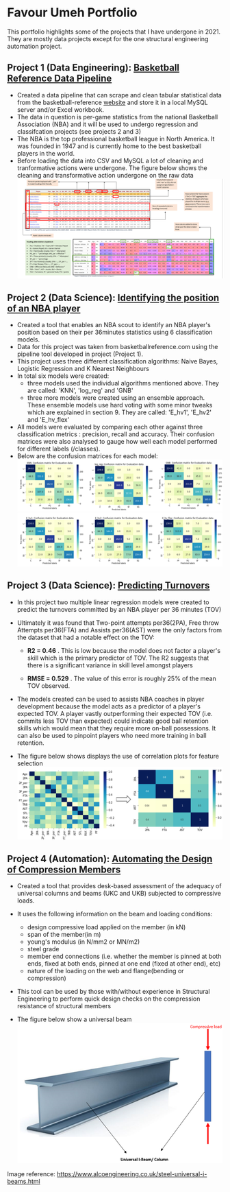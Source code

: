 # Favour Umeh Portfolio
This portfolio highlights some of the projects that I have undergone in 2021. They are mostly data projects except for the one structural engineering automation project. 

## Project 1 (Data Engineering): [Basketball Reference Data Pipeline](https://github.com/favourumeh/DATA-PIPELINE)
- Created a data pipeline that can scrape and clean tabular statistical data from the basketball-reference [website](https://www.basketball-reference.com) and store it in a local MySQL server and/or Excel workbook. 
- The data in question is per-game statistics from the national Basketball Association (NBA) and it will be used to undergo regression and classifcation projects (see projects 2 and 3)
- The NBA is the top professional basketball league in North America. It was founded in 1947 and is currently home to the best basketball players in the world. 
- Before loading the data into CSV and MySQL a lot of cleaning and tranformative actions were undergone. The figure below shows the cleaning and transformative action undergone on the raw data
![](/Images/Cleaning_Actions.png)

## Project 2 (Data Science): [Identifying the position of an NBA player](https://github.com/favourumeh/Identifying-Player-Position)
 - Created a tool that enables an NBA scout to identify an NBA player's position based on their per 36minutes statistics using 6 classification models. 
 - Data for this project was taken from basketballreference.com using the pipeline tool developed in project (Project 1). 
 - This project uses three different classification algorithms: Naive Bayes, Logistic Regression and K Nearest Neighbours
 - In total six models were created:
    - three models used the individual algorithms mentioned above. They are called: 'KNN', 'log_reg' and 'GNB'
    - three more models were created using an ensemble approach. These ensemble models use hard voting with some minor tweaks which are explained in section 9. They are called: 'E_hv1', 'E_hv2' and 'E_hv_flex' 
 -  All models were evaluated by comparing each other against three classification metrics : precision, recall and accuracy. Their confusion matrices were also analysed to gauge how well each model performed for different labels (/classes). 
 -  Below are the confusion matrices for each model: 
![](/Images/Confusion_matrices_for_all_non-ensemble_models_for_evaluation_data.png)
![](/Images/Confusion_matrices_for_all_ensemble_models_for_evaluation_data.png)

## Project 3 (Data Science): [Predicting Turnovers](https://github.com/favourumeh/Multiple_Linear_Regression---Predicting-Turnovers-)
 - In this project two multiple linear regression models were created to predict the turnovers committed by an NBA player per 36 minutes (TOV)           
 - Ultimately it was found that Two-point attempts per36(2PA), Free throw Attempts per36(FTA) and Assists per36(AST) were the only factors from the dataset that had a notable effect on the TOV:
 
      - **R2 = 0.46** . This is low because the model does not factor a player's skill which is the primary predictor of TOV. The R2 suggests that there is a significant variance in skill level amongst players  
        
      - **RMSE = 0.529** . The value of this error is roughly 25% of the mean TOV observed. 

- The models created can be used to assists NBA coaches in player development because the model acts as a predictor of a player's expected TOV. A player vastly outperforming their expected TOV (i.e. commits less TOV than expected) could indicate good ball retention skills which would mean that they require more on-ball possessions. It can also be used to pinpoint players who need more training in ball retention. 
- The figure below shows displays the use of correlation plots for feature selection
![](/Images/Correlation_plot.png)


## Project 4 (Automation): [Automating the Design of Compression Members](https://github.com/favourumeh/compression_resistance)
- Created a tool that provides desk-based assessment of the adequacy of universal columns and beams (UKC and UKB) subjected to compressive loads. 
- It uses the following information on the beam and loading conditions:  
   - design compressive load applied on the member (in kN)
   - span of the member(in m)
   - young's modulus (in N/mm2 or MN/m2)
   - steel grade
   - member end connections (i.e. whether the member is pinned at both ends, fixed at both ends, pinned at one end (fixed at other end), etc)
   - nature of the loading on the web and flange(bending or compression) 

- This tool can be used by those with/without experience in Structural Engineering to perform quick design checks on the compression resistance of structural members
- The figure below show a universal beam
![](/Images/UKB_compressive_load_image.png)

Image reference: https://www.alcoengineering.co.uk/steel-universal-i-beams.html
